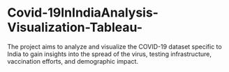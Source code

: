 # Covid-19InIndiaAnalysis-Visualization-Tableau-
The project aims to analyze and visualize the COVID-19 dataset specific to India to gain insights into the spread of the virus, testing infrastructure, vaccination efforts, and demographic impact. 
